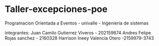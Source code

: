 # Taller-excepciones-poe
Programacion Orientada a Eventos - univalle - Ingenieria de sistemas

integrantes: Juan Camilo Gutierrez Viveros - 202159874 Andres Felipe Rojas sanchez - 2160328 Harrison Ineey Valencia Otero -2159979-3743
